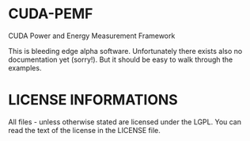 CUDA-PEMF
=========

CUDA Power and Energy Measurement Framework

This is bleeding edge alpha software. Unfortunately there exists
also no documentation yet (sorry!). But it should be easy to walk
through the examples.

LICENSE INFORMATIONS
====================

All files - unless otherwise stated are licensed under the LGPL. You
can read the text of the license in the LICENSE file.
